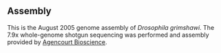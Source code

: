 Assembly
--------

This is the August 2005 genome assembly of *Drosophila grimshawi*. The
7.9x whole-genome shotgun sequencing was performed and assembly provided
by [Agencourt Bioscience](http://www.agencourt.com/).
